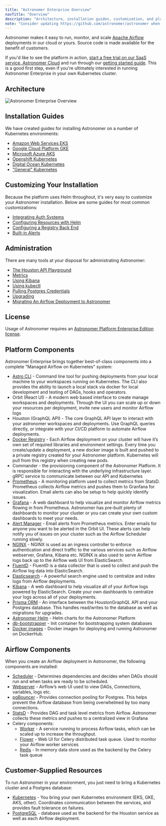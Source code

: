 ```yaml
---
title: "Astronomer Enterprise Overview"
navTitle: "Overview"
description: "Architecture, installation guides, customization, and platform overview for Astronomer Enterprise."
note: "Consider updating https://github.com/astronomer/astronomer when you update this doc"
---
```


Astronomer makes it easy to run, monitor, and scale [Apache Airflow](https://github.com/apache/airflow) deployments in our cloud or yours. Source code is made available for the benefit of customers.

If you'd like to see the platform in action, [start a free trial on our SaaS service, Astronomer Cloud](/trial) and run through our [getting started guide](https://www.astronomer.io/docs/enterprise/stable/get-started/quickstart/). This is a good first step, even if you're ultimately interested in running Astronomer Enterprise in your own Kubernetes cluster.

## Architecture

![Astronomer Enterprise Overview](https://assets2.astronomer.io/main/enterpriseArchitecture.svg)

## Installation Guides

We have created guides for installing Astronomer on a number of Kubernetes environments:

* [Amazon Web Services EKS](https://www.astronomer.io/docs/enterprise/stable/install/aws/install-aws-standard/)
* [Google Cloud Platform GKE](https://www.astronomer.io/docs/enterprise/stable/install/gcp/install-gcp-standard/)
* [Microsoft Azure AKS](https://www.astronomer.io/docs/enterprise/stable/install/azure/install-azure-standard/)
* [Openshift Kubernetes](https://www.astronomer.io/docs/enterprise/)
* [Digital Ocean Kubernetes](https://www.astronomer.io/docs/enterprise/)
* ["General" Kubernetes](https://www.astronomer.io/docs/enterprise/)

## Customizing Your Installation

Because the platform uses Helm throughout, it's very easy to customize your Astronomer installation. Below are some guides for most common customizations:

* [Integrating Auth Systems](https://www.astronomer.io/docs/enterprise/stable/manage-astronomer/integrate-auth-system/)
* [Configuring Resources with Helm](https://www.astronomer.io/docs/enterprise/stable/manage-astronomer/manage-platform-users/)
* [Configuring a Registry Back End](https://www.astronomer.io/docs/enterprise/stable/manage-astronomer/registry-backend/)
* [Built-in Alerts](https://www.astronomer.io/docs/enterprise/stable/monitor/platform-alerts/)

## Administration

There are many tools at your disposal for administrating Astronomer:

* [The Houston API Playground](https://www.astronomer.io/docs/enterprise/stable/manage-astronomer/houston-api/)
* [Metrics](https://www.astronomer.io/docs/enterprise/stable/monitor/grafana-metrics/)
* [Using Kibana](https://www.astronomer.io/docs/enterprise/stable/monitor/kibana-logging/)
* [Using kubectl](https://www.astronomer.io/docs/enterprise/stable/troubleshoot/kubectl/)
* [Pulling Postgres Credentials](https://www.astronomer.io/docs/enterprise/stable/customize-airflow/access-airflow-database/)
* [Upgrading](https://www.astronomer.io/docs/enterprise/stable/manage-astronomer/upgrade-patch/)
* [Migrating An Airflow Deployment to Astronomer](https://www.astronomer.io/docs/enterprise/)

## License

Usage of Astronomer requires an [Astronomer Platform Enterprise Edition license](https://github.com/astronomer/astronomer/blob/master/LICENSE).

## Platform Components

Astronomer Enterprise brings together best-of-class components into a complete "Managed Airflow on Kubernetes" system:

* [Astro CLI](https://github.com/astronomer/astro-cli) - Command line tool for pushing deployments from your local machine to your workspaces running on Kubernetes. The CLI also provides the ability to launch a local stack via docker for local development and testing of DAGs, hooks and operators.
* Orbit (React UI) - A modern web based interface to create manage workspaces and deployments. Through the UI you can scale up or down your resources per deployment, invite new users and monitor Airflow logs
* Houston (GraphQL API) - The core GraphQL API layer to interact with your astronomer workspaces and deployments. Use GraphQL queries directly, or integrate with your CI/CD platform to automate Airflow deployments.
* [Docker Registry](https://docs.docker.com/registry/) - Each Airflow deployment on your cluster will have it’s own set of required libraries and environment settings. Every time you create/update a deployment, a new docker image is built and pushed to a private registry created for your Astronomer platform. Kubernetes will pull from this registry when creating new pods.
* Commander - the provisioning component of the Astronomer Platform. It is responsible for interacting with the underlying infrastructure layer. gRPC service to communicate between our API and Kubernetes
* [Prometheus](https://prometheus.io/) - A monitoring platform used to collect metrics from StatsD. Prometheus collects Airflow metrics and pushes them to Granfana for visualization. Email alerts can also be setup to help quickly identify issues.
* [Grafana](https://grafana.com/) - A web dashboard to help visualize and monitor Airflow metrics flowing in from Prometheus. Astronomer has pre-built plenty of dashboards to monitor your cluster or you can create your own custom dashboards to meet your needs.
* [Alert Manager](https://prometheus.io/docs/alerting/alertmanager/) - Email alerts from Prometheus metrics. Enter emails for anyone you want to be alerted in the Orbit UI. These alerts can help notify you of issues on your cluster such as the Airflow Scheduler running slowly.
* [NGINX](https://www.nginx.com/) - NGINX is used as an ingress controller to enforce authentication and direct traffic to the various services such as Airflow webserver, Grafana, Kibana etc. NGINX is also used to serve Airflow logs back up to the Airflow web UI from ElasticSearch.
* [FluentD](https://www.fluentd.org/) - FluentD is a data collector that is used to collect and push the Airflow log data into ElasticSearch.
* [Elasticsearch](https://github.com/elastic/elasticsearch) - A powerful search engine used to centralize and index logs from Airflow deployments.
* [Kibana](https://github.com/elastic/kibana) - A web dashboard to help visualize all of your Airflow logs powered by ElasticSearch. Create your own dashboards to centralize your logs across all of your deployments.
* [Prisma ORM](https://www.prisma.io/) - An interface between the HoustonGraphQL API and your Postgres database. This handles read/writes to the database as well as migrations for upgrades.
* [Astronomer Helm](https://github.com/astronomer/astronomer) - Helm charts for the Astronomer Platform
* [db-bootstrapper](https://github.com/astronomer/db-bootstrapper) - Init container for bootstrapping system databases
* [Docker images](https://quay.io/astronomer/) - Docker images for deploying and running Astronomer on DockerHub.

## Airflow Components

When you create an Airflow deployment in Astronomer, the following components are installed:

* [Scheduler](https://airflow.apache.org/scheduler.html) - Determines dependencies and decides when DAGs should run and when tasks are ready to be scheduled.
* [Webserver](https://airflow.apache.org/ui.html) - Airflow’s web UI used to view DAGs, Connections, variables, logs etc.
* [pgBouncer](https://pgbouncer.github.io/) - Provides connection pooling for Postgres. This helps prevent the Airflow database from being overwhelmed by too many connections.
* [StatsD](https://github.com/statsd/statsd) - Provides DAG and task level metrics from Airflow. Astronomer collects these metrics and pushes to a centralized view in Grafana
* Celery components:
  * [Worker](https://docs.celeryproject.org/en/latest/userguide/workers.html) - A service running to process Airflow tasks, which can be scaled up to increase the throughput.
  * [Flower](https://flower.readthedocs.io/en/latest/) - Web UI for Celery distributed task queue. Used to monitor your Airflow worker services
  * [Redis](https://redis.io/) - In memory data store used as the backend by the Celery task queue

## Customer-Supplied Resources

To run Astronomer in your environment, you just need to bring a Kubernetes cluster and a Postgres database:

* [Kubernetes](https://kubernetes.io/) - You bring your own Kubernetes environment (EKS, GKE, AKS, other). Coordinates communication between the services, and provides fault tolerance on failures.
* [PostgreSQL](https://www.postgresql.org/) - database used as the backend for the Houston service as well as each Airflow deployment.
